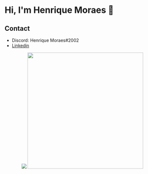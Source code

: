 # Hi, I'm Henrique Moraes 👋

## Contact
- Discord: Henrique Moraes#2002
- [Linkedin](https://www.linkedin.com/in/henrique-moraes-4395bb1bb/) 

<p align="center">
<img src="https://github-readme-stats.vercel.app/api?username=rikz1n&show_icons=true&theme=midnight-purple&hide=prs,issues">
<img src="https://github-readme-stats.vercel.app/api/top-langs/?username=rikz1n&layout=compact&theme=midnight-purple" width="375px">
</p>
